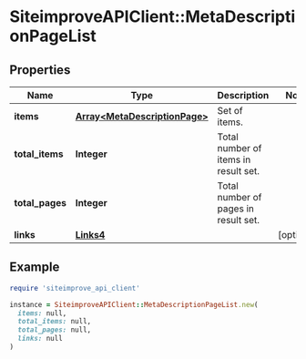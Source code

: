 # SiteimproveAPIClient::MetaDescriptionPageList

## Properties

| Name | Type | Description | Notes |
| ---- | ---- | ----------- | ----- |
| **items** | [**Array&lt;MetaDescriptionPage&gt;**](MetaDescriptionPage.md) | Set of items. |  |
| **total_items** | **Integer** | Total number of items in result set. |  |
| **total_pages** | **Integer** | Total number of pages in result set. |  |
| **links** | [**Links4**](Links4.md) |  | [optional] |

## Example

```ruby
require 'siteimprove_api_client'

instance = SiteimproveAPIClient::MetaDescriptionPageList.new(
  items: null,
  total_items: null,
  total_pages: null,
  links: null
)
```


